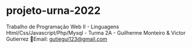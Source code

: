 # projeto-urna-2022
Trabalho de Programação Web II - Linguagens Html/Css/Javascript/Php/Mysql - Turma 2A - Guilherme Monteiro &amp; Victor Gutierrez 
📧Email: gutiegui123@gmail.com
